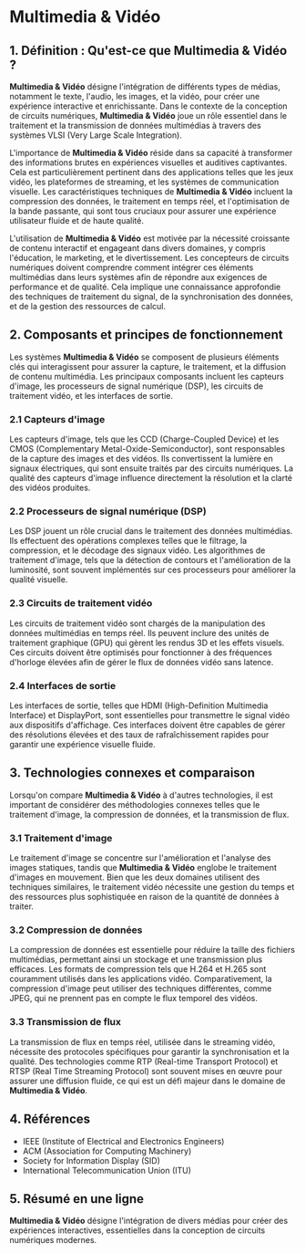 # Multimedia & Vidéo

## 1. Définition : Qu'est-ce que **Multimedia & Vidéo** ?
**Multimedia & Vidéo** désigne l'intégration de différents types de médias, notamment le texte, l'audio, les images, et la vidéo, pour créer une expérience interactive et enrichissante. Dans le contexte de la conception de circuits numériques, **Multimedia & Vidéo** joue un rôle essentiel dans le traitement et la transmission de données multimédias à travers des systèmes VLSI (Very Large Scale Integration). 

L'importance de **Multimedia & Vidéo** réside dans sa capacité à transformer des informations brutes en expériences visuelles et auditives captivantes. Cela est particulièrement pertinent dans des applications telles que les jeux vidéo, les plateformes de streaming, et les systèmes de communication visuelle. Les caractéristiques techniques de **Multimedia & Vidéo** incluent la compression des données, le traitement en temps réel, et l'optimisation de la bande passante, qui sont tous cruciaux pour assurer une expérience utilisateur fluide et de haute qualité.

L'utilisation de **Multimedia & Vidéo** est motivée par la nécessité croissante de contenu interactif et engageant dans divers domaines, y compris l'éducation, le marketing, et le divertissement. Les concepteurs de circuits numériques doivent comprendre comment intégrer ces éléments multimédias dans leurs systèmes afin de répondre aux exigences de performance et de qualité. Cela implique une connaissance approfondie des techniques de traitement du signal, de la synchronisation des données, et de la gestion des ressources de calcul.

## 2. Composants et principes de fonctionnement
Les systèmes **Multimedia & Vidéo** se composent de plusieurs éléments clés qui interagissent pour assurer la capture, le traitement, et la diffusion de contenu multimédia. Les principaux composants incluent les capteurs d'image, les processeurs de signal numérique (DSP), les circuits de traitement vidéo, et les interfaces de sortie.

### 2.1 Capteurs d'image
Les capteurs d'image, tels que les CCD (Charge-Coupled Device) et les CMOS (Complementary Metal-Oxide-Semiconductor), sont responsables de la capture des images et des vidéos. Ils convertissent la lumière en signaux électriques, qui sont ensuite traités par des circuits numériques. La qualité des capteurs d'image influence directement la résolution et la clarté des vidéos produites.

### 2.2 Processeurs de signal numérique (DSP)
Les DSP jouent un rôle crucial dans le traitement des données multimédias. Ils effectuent des opérations complexes telles que le filtrage, la compression, et le décodage des signaux vidéo. Les algorithmes de traitement d'image, tels que la détection de contours et l'amélioration de la luminosité, sont souvent implémentés sur ces processeurs pour améliorer la qualité visuelle.

### 2.3 Circuits de traitement vidéo
Les circuits de traitement vidéo sont chargés de la manipulation des données multimédias en temps réel. Ils peuvent inclure des unités de traitement graphique (GPU) qui gèrent les rendus 3D et les effets visuels. Ces circuits doivent être optimisés pour fonctionner à des fréquences d'horloge élevées afin de gérer le flux de données vidéo sans latence.

### 2.4 Interfaces de sortie
Les interfaces de sortie, telles que HDMI (High-Definition Multimedia Interface) et DisplayPort, sont essentielles pour transmettre le signal vidéo aux dispositifs d'affichage. Ces interfaces doivent être capables de gérer des résolutions élevées et des taux de rafraîchissement rapides pour garantir une expérience visuelle fluide.

## 3. Technologies connexes et comparaison
Lorsqu'on compare **Multimedia & Vidéo** à d'autres technologies, il est important de considérer des méthodologies connexes telles que le traitement d'image, la compression de données, et la transmission de flux. 

### 3.1 Traitement d'image
Le traitement d'image se concentre sur l'amélioration et l'analyse des images statiques, tandis que **Multimedia & Vidéo** englobe le traitement d'images en mouvement. Bien que les deux domaines utilisent des techniques similaires, le traitement vidéo nécessite une gestion du temps et des ressources plus sophistiquée en raison de la quantité de données à traiter.

### 3.2 Compression de données
La compression de données est essentielle pour réduire la taille des fichiers multimédias, permettant ainsi un stockage et une transmission plus efficaces. Les formats de compression tels que H.264 et H.265 sont couramment utilisés dans les applications vidéo. Comparativement, la compression d'image peut utiliser des techniques différentes, comme JPEG, qui ne prennent pas en compte le flux temporel des vidéos.

### 3.3 Transmission de flux
La transmission de flux en temps réel, utilisée dans le streaming vidéo, nécessite des protocoles spécifiques pour garantir la synchronisation et la qualité. Des technologies comme RTP (Real-time Transport Protocol) et RTSP (Real Time Streaming Protocol) sont souvent mises en œuvre pour assurer une diffusion fluide, ce qui est un défi majeur dans le domaine de **Multimedia & Vidéo**.

## 4. Références
- IEEE (Institute of Electrical and Electronics Engineers)
- ACM (Association for Computing Machinery)
- Society for Information Display (SID)
- International Telecommunication Union (ITU)

## 5. Résumé en une ligne
**Multimedia & Vidéo** désigne l'intégration de divers médias pour créer des expériences interactives, essentielles dans la conception de circuits numériques modernes.